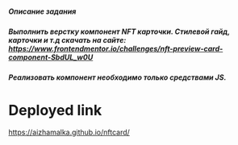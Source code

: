 ##### Описание задания

##### Выполнить верстку компонент NFT карточки. Стилевой гайд, карточки и т.д скачать на сайте: https://www.frontendmentor.io/challenges/nft-preview-card-component-SbdUL_w0U

##### Реализовать компонент необходимо только средствами JS.

# Deployed link

https://aizhamalka.github.io/nftcard/
